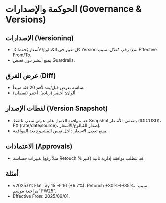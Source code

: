 # الحوكمة والإصدارات (Governance & Versions)

## الإصدارات (Versioning)
- كل تغيير في الكتالوغ/الأسعار يُحفظ كـ Version مع: رقم، مُعدّل، سبب، Effective From/To.
- يمنع النشر دون فحص Guardrails.

## عرض الفرق (Diff)
- شاشة تعرض قبل/بعد لأهم 20 فئة مبيعاً.
- ألوان: أخضر (زيادة)، أحمر (نقصان).

## لقطات الإصدار (Version Snapshot)
- عند موافقة العميل على عرض سعر، نلتقط Snapshot يتضمن: الأسعار (IQD/USD)، FX (rate/date/source)، إصدار الكتالوغ/الأسعار.
- يمنع تعديل الأسعار داخل نفس المشروع بعد الموافقة.

## الاعتمادات (Approvals)
- تغييرات حساسة (مثلاً رفع Retouch % كبير) قد تتطلب موافقة إدارية ثانية.

## أمثلة
- v2025.01: Flat Lay 15$→16$ (+6.7%)، Retouch +30%→+35%، سبب: “مراجعة موسم FW25”.
- Effective From: 2025/09/01.
